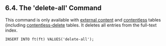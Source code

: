 ## 6\.4\. The 'delete\-all' Command


 This command is only available with [external content](fts5.html#external_content_tables) and [contentless](fts5.html#contentless_tables) tables (including
[contentless\-delete](fts5.html#contentless_delete_tables) tables. It deletes all
entries from the full\-text index.




```
INSERT INTO ft(ft) VALUES('delete-all');

```


